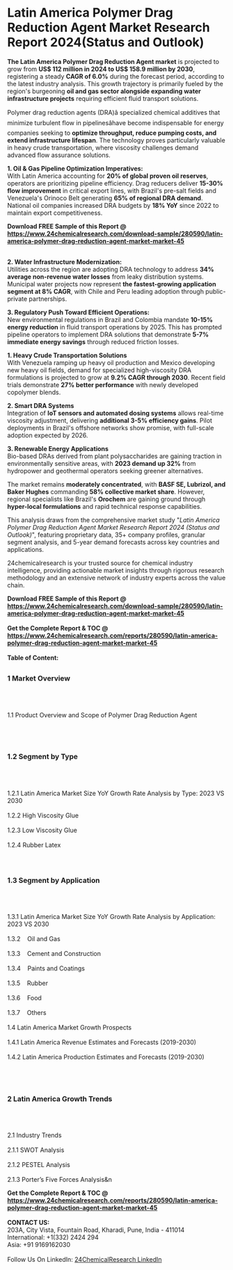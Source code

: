 <h1>Latin America Polymer Drag Reduction Agent Market Research Report 2024(Status and Outlook)</h1><p><strong>The Latin America Polymer Drag Reduction Agent market</strong> is projected to grow from <strong>US$ 112 million in 2024 to US$ 158.9 million by 2030</strong>, registering a steady <strong>CAGR of 6.0%</strong> during the forecast period, according to the latest industry analysis. This growth trajectory is primarily fueled by the region's burgeoning <strong>oil and gas sector alongside expanding water infrastructure projects</strong> requiring efficient fluid transport solutions.</p><p>Polymer drag reduction agents (DRA)â specialized chemical additives that minimize turbulent flow in pipelinesâhave become indispensable for energy companies seeking to <strong>optimize throughput, reduce pumping costs, and extend infrastructure lifespan</strong>. The technology proves particularly valuable in heavy crude transportation, where viscosity challenges demand advanced flow assurance solutions.</p><p><strong>1. Oil &amp; Gas Pipeline Optimization Imperatives:</strong><br>
With Latin America accounting for <strong>20% of global proven oil reserves</strong>, operators are prioritizing pipeline efficiency. Drag reducers deliver <strong>15-30% flow improvement</strong> in critical export lines, with Brazil's pre-salt fields and Venezuela's Orinoco Belt generating <strong>65% of regional DRA demand</strong>. National oil companies increased DRA budgets by <strong>18% YoY</strong> since 2022 to maintain export competitiveness.</p><div><b>Download FREE Sample of this Report @ 
            <a href="https://www.24chemicalresearch.com/download-sample/280590/latin-america-polymer-drag-reduction-agent-market-market-45">
            https://www.24chemicalresearch.com/download-sample/280590/latin-america-polymer-drag-reduction-agent-market-market-45</a></b></div><br><p><strong>2. Water Infrastructure Modernization:</strong><br>
Utilities across the region are adopting DRA technology to address <strong>34% average non-revenue water losses</strong> from leaky distribution systems. Municipal water projects now represent <strong>the fastest-growing application segment at 8% CAGR</strong>, with Chile and Peru leading adoption through public-private partnerships.</p><p><strong>3. Regulatory Push Toward Efficient Operations:</strong><br>
New environmental regulations in Brazil and Colombia mandate <strong>10-15% energy reduction</strong> in fluid transport operations by 2025. This has prompted pipeline operators to implement DRA solutions that demonstrate <strong>5-7% immediate energy savings</strong> through reduced friction losses.</p><p><strong>1. Heavy Crude Transportation Solutions</strong><br>
With Venezuela ramping up heavy oil production and Mexico developing new heavy oil fields, demand for specialized high-viscosity DRA formulations is projected to grow at <strong>9.2% CAGR through 2030</strong>. Recent field trials demonstrate <strong>27% better performance</strong> with newly developed copolymer blends.</p><p><strong>2. Smart DRA Systems</strong><br>
Integration of <strong>IoT sensors and automated dosing systems</strong> allows real-time viscosity adjustment, delivering <strong>additional 3-5% efficiency gains</strong>. Pilot deployments in Brazil's offshore networks show promise, with full-scale adoption expected by 2026.</p><p><strong>3. Renewable Energy Applications</strong><br>
Bio-based DRAs derived from plant polysaccharides are gaining traction in environmentally sensitive areas, with <strong>2023 demand up 32%</strong> from hydropower and geothermal operators seeking greener alternatives.</p><p>The market remains <strong>moderately concentrated</strong>, with <strong>BASF SE, Lubrizol, and Baker Hughes</strong> commanding <strong>58% collective market share</strong>. However, regional specialists like Brazil's <strong>Orochem</strong> are gaining ground through <strong>hyper-local formulations</strong> and rapid technical response capabilities.</p><p>This analysis draws from the comprehensive market study "<em>Latin America Polymer Drag Reduction Agent Market Research Report 2024 (Status and Outlook)</em>", featuring proprietary data, 35+ company profiles, granular segment analysis, and 5-year demand forecasts across key countries and applications.</p><p>24chemicalresearch is your trusted source for chemical industry intelligence, providing actionable market insights through rigorous research methodology and an extensive network of industry experts across the value chain.</p><div><b>Download FREE Sample of this Report @ 
            <a href="https://www.24chemicalresearch.com/download-sample/280590/latin-america-polymer-drag-reduction-agent-market-market-45">
            https://www.24chemicalresearch.com/download-sample/280590/latin-america-polymer-drag-reduction-agent-market-market-45</a></b></div><br><div><b>Get the Complete Report & TOC @ 
            <a href="https://www.24chemicalresearch.com/reports/280590/latin-america-polymer-drag-reduction-agent-market-market-45">
            https://www.24chemicalresearch.com/reports/280590/latin-america-polymer-drag-reduction-agent-market-market-45</a></b></div><br>
            <b>Table of Content:</b><p><h2><span style="font-size:16px"><strong>1 Market Overview&nbsp;&nbsp; &nbsp;</strong></span></h2><br />
<br />
<p>1.1 Product Overview and Scope of Polymer Drag Reduction Agent&nbsp;</p><br />
<br />
<h2><strong><span style="font-size:16px">1.2 Segment by Type&nbsp;&nbsp; &nbsp;</span></strong></h2><br />
<br />
<p>1.2.1 Latin America Market Size YoY Growth Rate Analysis by Type: 2023 VS 2030&nbsp;&nbsp; &nbsp;<br /><br />
1.2.2 High Viscosity Glue&nbsp;&nbsp; &nbsp;<br /><br />
1.2.3 Low Viscosity Glue<br /><br />
1.2.4 Rubber Latex<br /><br />
<br />
<h2><span style="font-size:16px"><strong>1.3 Segment by Application&nbsp;&nbsp;</strong></span></h2><br />
<br />
<p>1.3.1 Latin America Market Size YoY Growth Rate Analysis by Application: 2023 VS 2030&nbsp;&nbsp; &nbsp;<br /><br />
1.3.2&nbsp;&nbsp; &nbsp;Oil and Gas<br /><br />
1.3.3&nbsp;&nbsp; &nbsp;Cement and Construction<br /><br />
1.3.4&nbsp;&nbsp; &nbsp;Paints and Coatings<br /><br />
1.3.5&nbsp;&nbsp; &nbsp;Rubber<br /><br />
1.3.6&nbsp;&nbsp; &nbsp;Food<br /><br />
1.3.7&nbsp;&nbsp; &nbsp;Others<br /><br />
1.4 Latin America Market Growth Prospects&nbsp;&nbsp; &nbsp;<br /><br />
1.4.1 Latin America Revenue Estimates and Forecasts (2019-2030)&nbsp;&nbsp; &nbsp;<br /><br />
1.4.2 Latin America Production Estimates and Forecasts (2019-2030)&nbsp;&nbsp;</p><br />
<br />
<h2><span style="font-size:16px"><strong>2 Latin America Growth Trends&nbsp;&nbsp; &nbsp;</strong></span></h2><br />
<br />
<p>2.1 Industry Trends&nbsp;&nbsp; &nbsp;<br /><br />
2.1.1 SWOT Analysis&nbsp;&nbsp; &nbsp;<br /><br />
2.1.2 PESTEL Analysis&nbsp;&nbsp; &nbsp;<br /><br />
2.1.3 Porter&rsquo;s Five Forces Analysis&n</p><div><b>Get the Complete Report & TOC @ 
            <a href="https://www.24chemicalresearch.com/reports/280590/latin-america-polymer-drag-reduction-agent-market-market-45">
            https://www.24chemicalresearch.com/reports/280590/latin-america-polymer-drag-reduction-agent-market-market-45</a></b></div><br><b>CONTACT US:</b><br>
            203A, City Vista, Fountain Road, Kharadi, Pune, India - 411014<br>
            International: +1(332) 2424 294<br>
            Asia: +91 9169162030 <br><br>
            Follow Us On LinkedIn: <a href="https://www.linkedin.com/company/24chemicalresearch/">24ChemicalResearch LinkedIn</a>